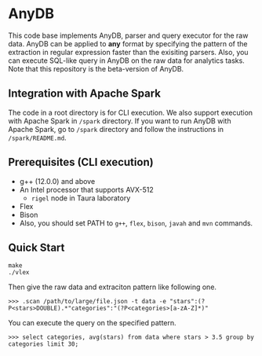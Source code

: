 # AnyDB

This code base implements AnyDB, parser and query executor for the raw data. AnyDB can be applied to **any** format by specifying the pattern of the extraction in regular expression faster than the exisiting parsers. Also, you can execute SQL-like query in AnyDB on the raw data for analytics tasks. Note that this repository is the beta-version of AnyDB.

## Integration with Apache Spark

The code in a root directory is for CLI execution. We also support execution with Apache Spark in `/spark` directory. If you want to run AnyDB with Apache Spark, go to `/spark` directory and follow the instructions in `/spark/README.md`.

## Prerequisites (CLI execution)

- g++ (12.0.0) and above
- An Intel processor that supports AVX-512
    - `rigel` node in Taura laboratory
- Flex
- Bison
- Also, you should set PATH to `g++`, `flex`, `bison`, `javah` and `mvn` commands.

## Quick Start
```console
make
./vlex
```

Then give the raw data and extraciton pattern like following one.
```
>>> .scan /path/to/large/file.json -t data -e "stars":(?P<stars>DOUBLE).*"categories":"(?P<categories>[a-zA-Z]*)"
```

You can execute the query on the specified pattern.
```
>>> select categories, avg(stars) from data where stars > 3.5 group by categories limit 30;
```
